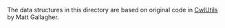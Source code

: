 The data structures in this directory are based on original code in [CwlUtils](https://github.com/mattgallagher/CwlUtils/blob/master/Sources/CwlUtils/CwlWrappers.swift) by Matt Gallagher.
